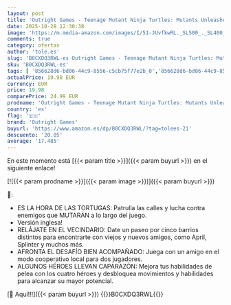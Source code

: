 ```yaml
---
layout: post
title: 'Outright Games - Teenage Mutant Ninja Turtles: Mutants Unleashed - Xbox  Versión inglesa '
date: 2025-10-28 12:30:38
image: 'https://m.media-amazon.com/images/I/51-JUvfkwRL._SL500_._SL400_.jpg'
comments: true
category: ofertas
author: 'tole.es'
slug: 'B0CXDQ3RWL-es Outright Games - Teenage Mutant Ninja Turtles: Mutants...'
sku: 'B0CXDQ3RWL-es'
tags: [ '856628d6-bd06-44c9-8556-c5cb75f77e2b_0','856628d6-bd06-44c9-8556-c5cb75f77e2b_2201','856628d6-bd06-44c9-8556-c5cb75f77e2b_3601','Arborist Merchandising Root','Hardware y juegos para Xbox Series X y S','Juegos para Xbox Series X y S','Preventa de Videojuegos','Self Service','Sistemas heredados','Sistemas heredados de Xbox','Special Features Stores','Videojuegos','Videojuegos más esperados','Xbox: Juegos, consolas y accesorios','outright games','xbox','🇪🇸', ]
actualPrice: 19.98 EUR
currency: EUR
price: 19.98
comparePrice: 24.99 EUR
prodname: 'Outright Games - Teenage Mutant Ninja Turtles: Mutants Unleashed - Xbox  Versión inglesa '
country: 'es'
flag: '🇪🇸'
brand: 'Outright Games'
buyurl: 'https://www.amazon.es/dp/B0CXDQ3RWL/?tag=tolees-21'
descuento: '20.05'
average: '17.485'
---
```


En este momento está [{{< param title >}}]({{< param buyurl >}}) en el siguiente enlace!

[![{{< param prodname >}}]({{< param image >}})]({{< param buyurl >}})

🔎:

- ES LA HORA DE LAS TORTUGAS: Patrulla las calles y lucha contra enemigos que MUTARÁN a lo largo del juego.
- Versión inglesa!
- RELÁJATE EN EL VECINDARIO: Date un paseo por cinco barrios distintos para encontrarte con viejos y nuevos amigos, como April, Splinter y muchos más.
- AFRONTA EL DESAFÍO BIEN ACOMPAÑADO: Juega con un amigo en el modo cooperativo local para dos jugadores.
- ALGUNOS HÉROES LLEVAN CAPARAZÓN: Mejora tus habilidades de pelea con los cuatro héroes y desbloquea movimientos y habilidades para alcanzar su mayor potencial.

[🛒 Aquí!!!]({{< param buyurl >}})
{{<world>}}B0CXDQ3RWL{{</world>}}

